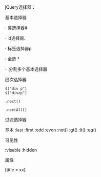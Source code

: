 jQuery选择器：

基本选择器

· 类选择器#

· id选择器.

· 标签选择器p

· 全选 *

· ,分割多个基本选择器


层次选择器

    $("div p")
    $("div>p")

    .next()

    .nextAll()


 

过滤选择器

基本
:last :first
:odd :even
:not() :gt() :lt() :eq()

可见性

:visable :hidden

属性

[title = xx]

